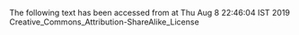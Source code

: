 The following text has been accessed from at Thu Aug 8 22:46:04 IST 2019
Creative_Commons_Attribution-ShareAlike_License
